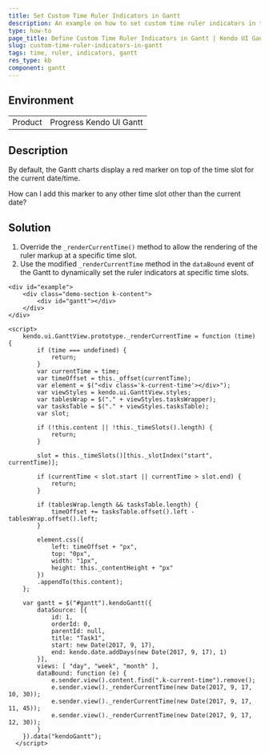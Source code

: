 ```yaml
---
title: Set Custom Time Ruler Indicators in Gantt
description: An example on how to set custom time ruler indicators in the Kendo UI Gantt.
type: how-to
page_title: Define Custom Time Ruler Indicators in Gantt | Kendo UI Gantt
slug: custom-time-ruler-indicators-in-gantt
tags: time, ruler, indicators, gantt
res_type: kb
component: gantt
---
```


## Environment

<table>
 <tr>
  <td>Product</td>
  <td>Progress Kendo UI Gantt</td>
 </tr>
</table>

## Description

By default, the Gantt charts display a red marker on top of the time slot for the current date/time.

How can I add this marker to any other time slot other than the current date?

## Solution

1. Override the `_renderCurrentTime()` method to allow the rendering of the ruler markup at a specific time slot.
1. Use the modified `_renderCurrentTime` method in the `dataBound` event of the Gantt to dynamically set the ruler indicators at specific time slots.

```dojo
<div id="example">
    <div class="demo-section k-content">
        <div id="gantt"></div>
    </div>
</div>

<script>
    kendo.ui.GanttView.prototype._renderCurrentTime = function (time) {
        if (time === undefined) {
            return;
        }
        var currentTime = time;
        var timeOffset = this._offset(currentTime);
        var element = $("<div class='k-current-time'></div>");
        var viewStyles = kendo.ui.GanttView.styles;
        var tablesWrap = $("." + viewStyles.tasksWrapper);
        var tasksTable = $("." + viewStyles.tasksTable);
        var slot;

        if (!this.content || !this._timeSlots().length) {
            return;
        }

        slot = this._timeSlots()[this._slotIndex("start", currentTime)];

        if (currentTime < slot.start || currentTime > slot.end) {
            return;
        }

        if (tablesWrap.length && tasksTable.length) {
            timeOffset += tasksTable.offset().left - tablesWrap.offset().left;
        }

        element.css({
            left: timeOffset + "px",
            top: "0px",
            width: "1px",
            height: this._contentHeight + "px"
        })
        .appendTo(this.content);
    };

    var gantt = $("#gantt").kendoGantt({
        dataSource: [{
            id: 1,
            orderId: 0,
            parentId: null,
            title: "Task1",
            start: new Date(2017, 9, 17),
            end: kendo.date.addDays(new Date(2017, 9, 17), 1)
        }],
        views: [ "day", "week", "month" ],
        dataBound: function (e) {
            e.sender.view().content.find(".k-current-time").remove();
            e.sender.view()._renderCurrentTime(new Date(2017, 9, 17, 10, 30));
            e.sender.view()._renderCurrentTime(new Date(2017, 9, 17, 11, 45));
            e.sender.view()._renderCurrentTime(new Date(2017, 9, 17, 12, 30));
        }
    }).data("kendoGantt");
  </script>

```
